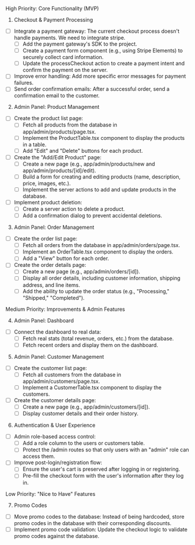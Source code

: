High Priority: Core Functionality (MVP)

  1. Checkout & Payment Processing

   * [ ] Integrate a payment gateway: The current checkout process doesn't handle payments. We
     need to integrate stripe.
       * [ ] Add the payment gateway's SDK to the project.
       * [ ] Create a payment form component (e.g., using Stripe Elements) to securely collect
         card information.
       * [ ] Update the processCheckout action to create a payment intent and confirm the
         payment on the server.
   * [ ] Improve error handling: Add more specific error messages for payment failures.
   * [ ] Send order confirmation emails: After a successful order, send a confirmation email to
     the customer.

  2. Admin Panel: Product Management

   * [ ] Create the product list page:
       * [ ] Fetch all products from the database in app/admin/products/page.tsx.
       * [ ] Implement the ProductTable.tsx component to display the products in a table.
       * [ ] Add "Edit" and "Delete" buttons for each product.
   * [ ] Create the "Add/Edit Product" page:
       * [ ] Create a new page (e.g., app/admin/products/new and app/admin/products/[id]/edit).
       * [ ] Build a form for creating and editing products (name, description, price, images,
         etc.).
       * [ ] Implement the server actions to add and update products in the database.
   * [ ] Implement product deletion:
       * [ ] Create a server action to delete a product.
       * [ ] Add a confirmation dialog to prevent accidental deletions.

  3. Admin Panel: Order Management

   * [ ] Create the order list page:
       * [ ] Fetch all orders from the database in app/admin/orders/page.tsx.
       * [ ] Implement an OrderTable.tsx component to display the orders.
       * [ ] Add a "View" button for each order.
   * [ ] Create the order details page:
       * [ ] Create a new page (e.g., app/admin/orders/[id]).
       * [ ] Display all order details, including customer information, shipping address, and
         line items.
       * [ ] Add the ability to update the order status (e.g., "Processing," "Shipped,"
         "Completed").

  Medium Priority: Improvements & Admin Features

  4. Admin Panel: Dashboard

   * [ ] Connect the dashboard to real data:
       * [ ] Fetch real stats (total revenue, orders, etc.) from the database.
       * [ ] Fetch recent orders and display them on the dashboard.

  5. Admin Panel: Customer Management

   * [ ] Create the customer list page:
       * [ ] Fetch all customers from the database in app/admin/customers/page.tsx.
       * [ ] Implement a CustomerTable.tsx component to display the customers.
   * [ ] Create the customer details page:
       * [ ] Create a new page (e.g., app/admin/customers/[id]).
       * [ ] Display customer details and their order history.

  6. Authentication & User Experience

   * [ ] Admin role-based access control:
       * [ ] Add a role column to the users or customers table.
       * [ ] Protect the /admin routes so that only users with an "admin" role can access them.
   * [ ] Improve post-login/registration flow:
       * [ ] Ensure the user's cart is preserved after logging in or registering.
       * [ ] Pre-fill the checkout form with the user's information after they log in.

  Low Priority: "Nice to Have" Features

  7. Promo Codes

   * [ ] Move promo codes to the database: Instead of being hardcoded, store promo codes in the
     database with their corresponding discounts.
   * [ ] Implement promo code validation: Update the checkout logic to validate promo codes
     against the database.

